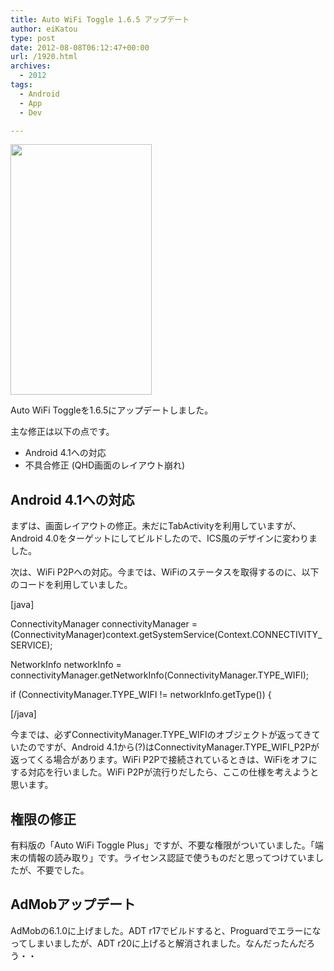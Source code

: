 ```yaml
---
title: Auto WiFi Toggle 1.6.5 アップデート
author: eiKatou
type: post
date: 2012-08-08T06:12:47+00:00
url: /1920.html
archives:
  - 2012
tags:
  - Android
  - App
  - Dev

---
```

[<img src="/blog/uploads/2012/08/AWT1.6.5.jpg" alt="" title="AWT1.6.5" width="226" height="401" class="alignnone size-full wp-image-1921" srcset="/blog/uploads/2012/08/AWT1.6.5.jpg 226w, /blog/uploads/2012/08/AWT1.6.5-169x300.jpg 169w" sizes="(max-width: 226px) 100vw, 226px" />][1]
  
Auto WiFi Toggleを1.6.5にアップデートしました。

主な修正は以下の点です。

  * Android 4.1への対応
  * 不具合修正 (QHD画面のレイアウト崩れ)

<!--more-->

## Android 4.1への対応

まずは、画面レイアウトの修正。未だにTabActivityを利用していますが、Android 4.0をターゲットにしてビルドしたので、ICS風のデザインに変わりました。

次は、WiFi P2Pへの対応。今までは、WiFiのステータスを取得するのに、以下のコードを利用していました。
  
[java]
  
ConnectivityManager connectivityManager = (ConnectivityManager)context.getSystemService(Context.CONNECTIVITY_SERVICE);
  
NetworkInfo networkInfo = connectivityManager.getNetworkInfo(ConnectivityManager.TYPE_WIFI);
  
if (ConnectivityManager.TYPE_WIFI != networkInfo.getType()) {
  
[/java]

今までは、必ずConnectivityManager.TYPE\_WIFIのオブジェクトが返ってきていたのですが、Android 4.1から(?)はConnectivityManager.TYPE\_WIFI_P2Pが返ってくる場合があります。WiFi P2Pで接続されているときは、WiFiをオフにする対応を行いました。WiFi P2Pが流行りだしたら、ここの仕様を考えようと思います。 

## 権限の修正

有料版の「Auto WiFi Toggle Plus」ですが、不要な権限がついていました。「端末の情報の読み取り」です。ライセンス認証で使うものだと思ってつけていましたが、不要でした。

## AdMobアップデート

AdMobの6.1.0に上げました。ADT r17でビルドすると、Proguardでエラーになってしまいましたが、ADT r20に上げると解消されました。なんだったんだろう・・

 [1]: /blog/uploads/2012/08/AWT1.6.5.jpg

